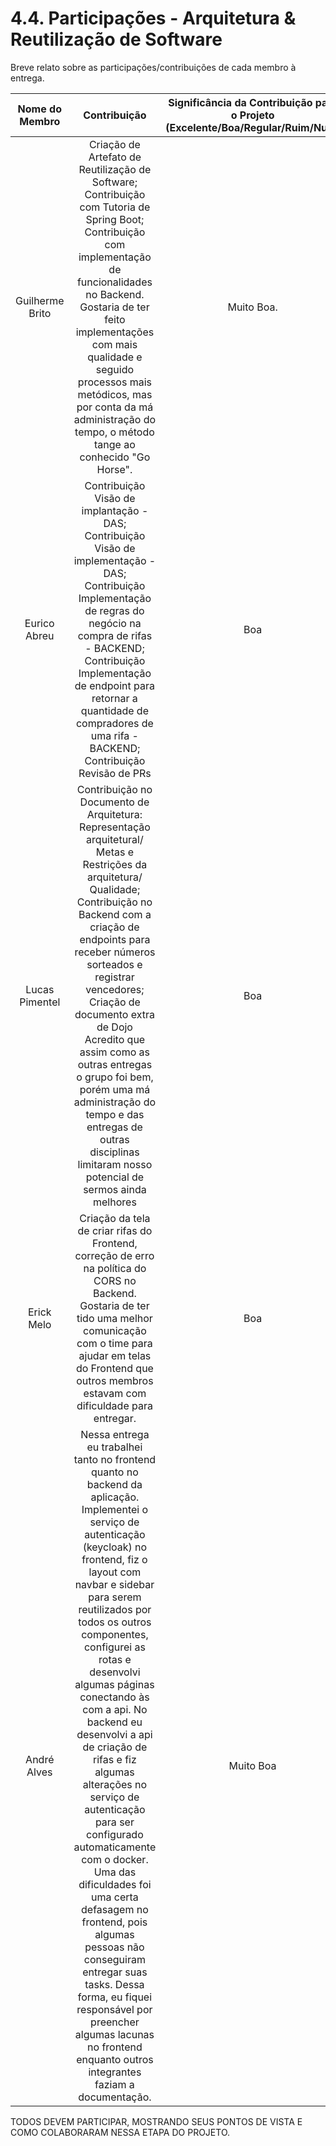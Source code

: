 # 4.4. Participações - Arquitetura & Reutilização de Software

Breve relato sobre as participações/contribuições de cada membro à entrega.

| Nome do Membro  |                                                                                                                                                                                                                                                                                                                                                         Contribuição                                                                                                                                                                                                                                                                                                                                                          | Significância da Contribuição para o Projeto (Excelente/Boa/Regular/Ruim/Nula) |
| :-------------: | :---------------------------------------------------------------------------------------------------------------------------------------------------------------------------------------------------------------------------------------------------------------------------------------------------------------------------------------------------------------------------------------------------------------------------------------------------------------------------------------------------------------------------------------------------------------------------------------------------------------------------------------------------------------------------------------------------------------------------: | :----------------------------------------------------------------------------: |
| Guilherme Brito |                                                                                                                                                                                         Criação de Artefato de Reutilização de Software; Contribuição com Tutoria de Spring Boot; Contribuição com implementação de funcionalidades no Backend. <br/> Gostaria de ter feito implementações com mais qualidade e seguido processos mais metódicos, mas por conta da má administração do tempo, o método tange ao conhecido "Go Horse".                                                                                                                                                                                         |                                   Muito Boa.                                   |
|  Eurico Abreu   |                                                                                                                                                                                                             Contribuição Visão de implantação - DAS; Contribuição Visão de implementação - DAS; Contribuição Implementação de regras do negócio na compra de rifas - BACKEND; Contribuição Implementação de endpoint para retornar a quantidade de compradores de uma rifa - BACKEND; Contribuição Revisão de PRs                                                                                                                                                                                                             |                                      Boa                                       |
| Lucas Pimentel  |                                                                                                                                 Contribuição no Documento de Arquitetura: Representação arquitetural/ Metas e Restrições da arquitetura/ Qualidade; Contribuição no Backend com a criação de endpoints para receber números sorteados e registrar vencedores; Criação de documento extra de Dojo <br> Acredito que assim como as outras entregas o grupo foi bem, porém uma má administração do tempo e das entregas de outras disciplinas limitaram nosso potencial de sermos ainda melhores                                                                                                                                 |                                      Boa                                       |
|   Erick Melo    |                                                                                                                                                                                                                                        Criação da tela de criar rifas do Frontend, correção de erro na política do CORS no Backend. Gostaria de ter tido uma melhor comunicação com o time para ajudar em telas do Frontend que outros membros estavam com dificuldade para entregar.                                                                                                                                                                                                                                         |                                      Boa                                       |
|   André Alves   | Nessa entrega eu trabalhei tanto no frontend quanto no backend da aplicação. Implementei o serviço de autenticação (keycloak) no frontend, fiz o layout com navbar e sidebar para serem reutilizados por todos os outros componentes, configurei as rotas e desenvolvi algumas páginas conectando às com a api. No backend eu desenvolvi a api de criação de rifas e fiz algumas alterações no serviço de autenticação para ser configurado automaticamente com o docker. Uma das dificuldades foi uma certa defasagem no frontend, pois algumas pessoas não conseguiram entregar suas tasks. Dessa forma, eu fiquei responsável por preencher algumas lacunas no frontend enquanto outros integrantes faziam a documentação. |                                   Muito Boa                                    |

TODOS DEVEM PARTICIPAR, MOSTRANDO SEUS PONTOS DE VISTA E COMO COLABORARAM NESSA ETAPA DO PROJETO.
